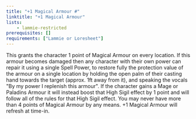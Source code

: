 ```yaml
---
title: "+1 Magical Armour #"
linktitle: "+1 Magical Armour"
lists:
    - lammie-restricted
prerequisites: []
requirements: ["Lammie or Loresheet"]
---
```

This grants the character 1 point of Magical Armour on every location. If this armour becomes damaged then any character with their own power can repair it using a single Spell Power, to restore fully the protection value of the armour on a single location by holding the open palm of their casting hand towards the target (approx. 1ft away from it), and speaking the vocals "By my power I replenish this armour". If the character gains a Mage or Paladins Armour it will instead boost that High Sigil effect by 1 point and will follow all of the rules for that High Sigil effect. You may never have more than 4 points of Magical Armour by any means. +1 Magical Armour will refresh at time-in.